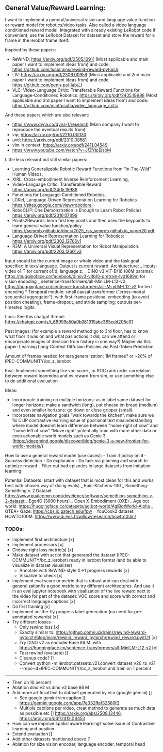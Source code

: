 ## General Value/Reward Learning:

I want to implement a general/universal vision and language value function or reward model for robotics/video tasks. Also called a video language conditioned reward model. Integrated with already existing LeRobot code if convenient, use the LeRobot Dataset for dataset and store the reward for a frame in the lerobot frame itself.

Inspired by these papers:

- ReWiND; https://arxiv.org/pdf/2505.10911 (Most applicable and main paper I want to implement ideas from) and code: https://github.com/lucidrains/rewind-reward-pytorch
- LIV; https://arxiv.org/pdf/2306.00958 (Most applicable and 2nd main paper I want to implement ideas from) and code https://github.com/penn-pal-lab/LI
- VLC: Video-Language Critic: Transferable Reward Functions for Language-Conditioned Robotics: https://arxiv.org/pdf/2405.19988 (Most applicable and 3rd paper I want to implement ideas from) and code: https://github.com/minttusofia/video_language_critic

And these papers which are also relevant:

- https://www.dyna.co/dyna-1/research (Main company I want to reproduce the eventual results from)
- vip; https://arxiv.org/pdf/2210.00030
- uvd; https://arxiv.org/pdf/2310.08581
- vlm in context; https://arxiv.org/pdf/2411.04549
- https://www.youtube.com/watch?v=JfZYtpEisoM

Little less relevant but still similar papers:

- Learning Generalizable Robotic Reward Functions from “In-The-Wild” Human Videos,
- XIRL: Cross-embodiment Inverse Reinforcement Learning,
- Video-Language Critic: Transferable Reward https://arxiv.org/pdf/2405.19988
- Functions for Language-Conditioned Robotics,
- LORel, Language-Driven Representation Learning for Robotics https://sites.google.com/view/robotlorel
- RoboCLIP: One Demonstration is Enough to Learn Robot Policies https://arxiv.org/pdf/2310.07899
- Points2Rewards: learn first key points and then uses the keypoints to learn general value function/policy https://semrob.github.io/docs/2025_rss_semrob.github.io_paper20.pdf
- Language-Driven Representation Learning for Robotics: https://arxiv.org/pdf/2302.12766v1
- R3M: A Universal Visual Representation for Robot Manipulation: https://arxiv.org/pdf/2203.12601v3

Input should be the current image or whole video and the task goal specified in text/language. Output is current reward.
Archiutecture:
_ inputs: video o1:T (or current o1:t), language z;
_ DINO v3 ViT-B/16 (86M params): https://huggingface.co/facebook/dinov3-vitb16-pretrain-lvd1689m for vision encoding
_ sentence-transformers/all-MiniLM-L12-v2: https://huggingface.co/sentence-transformers/all-MiniLM-L12-v2 for text encoding
\* Temporal module: small causal transformer ("cross-modal sequential aggregator"), with first-frame positional embedding (to avoid position cheating), frame-dropout, and stride sampling; outputs per-timestep logits.

Loss: See this chatgpt thread: https://chatgpt.com/s/t_68999a50a0b081919abc365cdd205e01

Past images: (for example a reward method go to 3rd floor, has to know what floor it was on and what pas actions it did, can we attend or encorperate images of decision from history in one way?) Maybe via this paper: Learning Long-Context Diffusion Policies via Past-Token Prediction

Amount of frames needed for test/generalization: 1M frames? or ~20% of IPEC-COMMUNITY/bc_z_lerobot

Eval:
Implement something like voc score , or ROC rank order correlation between reward leanredna and ev reward from sim, or use something else to do additional evaluation

Ideas:

- Incorporate training on multiple horizons: as in label same dataset for longer horizons: make a sandwich (long), put cheese on bread (medium) and even smaller horizons: go down or close gripper (small)
- Incorporate navigation goals “walk towards the kitchen”, make sure we fix CLIP contrastive learning issue of positional text misunderstanding where model doesnnt learn difference between "horse right of cow" and "horse left of cow" “Move right” potentially train with more other data or even actionable world models such as Genie 3 (https://deepmind.google/discover/blog/genie-3-a-new-frontier-for-world-models/)

How to use a general reward model (use cases): - Train rl policy on it - Success detection - Do exploraion - Do task via planning and search to optimize reward - Filter out bad episodes in large datasets from imitation learning

Potential Datasets: (start with dataset that is most clean for this and works best with chosen way of doing evals)
_ Epic-Kitchens-100
_ Something-Something v. 2 Dataset https://www.qualcomm.com/developer/software/something-something-v-2-dataset
_ Ego4D (3000 hours)
_ Open X-Embodiment (OXE)
_ Age bot world: https://huggingface.co/datasets/agibot-world/AgiBotWorld-Alpha
_ GTEA+ Gaze: https://cbs.ic.gatech.edu/fpv/
_ YouCook2 dataset
_ HOWTO100M: https://www.di.ens.fr/willow/research/howto100m/


### TODOs:

- Implement first architecture [x]
- Implement processors [x]
- Choose right loss metric(s) [x]
- Make dataset with script that generated the dataset (IPEC-COMMUNITY/bc_z_lerobot) ready in lerobot format (and be able to visualize in dataset visualizer)
  - Annotate with ReWiND-style 0→1 progress rewards [x]
  - Visualize to check [x]
- Implement eval score or metric that is robust and can deal with generalization/is a good metric to try different architectures. And use it in an eval jupyter notebook with visalization of the live reward next to the video for part of the dataset: VOC score and score with correct and incorrect language captions [x]
- Do first training [x]
- Implement on-the-fly progress label generation (no need for pre-annotated rewards) [x]
- Try different losses
  - Only rewind loss [x]
  - Exactly similar to: https://github.com/lucidrains/rewind-reward-pytorch/blob/main/rewind_reward_pytorch/rewind_reward.py#L11 [x]
  - Try DINO v2 as encoder Base 86 M: with https://huggingface.co/sentence-transformers/all-MiniLM-L12-v2 [x]
  - Test rewind (evaluate) []
  - Cleanup code? []
  - Convert python -m lerobot.datasets.v21.convert_dataset_v20_to_v21 --repo-id=IPEC-COMMUNITY/bc_z_lerobot and train on 1 percent
-----------------
- Then on 10 percent
- Ablation dino v2 vs dino v3 base 86 M
- Add more artificial text to dataset generated by vlm (google gemini) []
  - See google gemini vlm caption [] https://gemini.google.com/app/7e332ffaf32580f2
  - Multiple captions per video, creat method to generate as much data as possible etc [] https://arxiv.org/abs/2508.13446, https://arxiv.org/pdf/2412.04453
- How can we improve spatial aware learning? solve issue of Contrastive learning and position
- Extend evaluation []
- Add other datasets mentioned above []
- Ablation for size vision encoder, language encoder, temporal head
